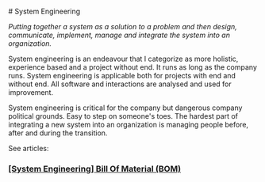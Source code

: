 <br> 
# System Engineering

*Putting together a system as a solution to a problem and then design, communicate, implement, manage and integrate the system into an organization.*


System engineering is an endeavour that I categorize as more holistic, experience based and a project without end. It runs as long as the company runs. System engineering is applicable both for projects with end and without end. All software and interactions are analysed and used for improvement. 

System engineering is critical for the company but dangerous company political grounds. Easy to step on someone's toes. The hardest part of integrating a new system into an organization is managing people before, after and during the transition.

See articles: 
### <a href="https://hvleifsson.github.io/articles/syseng_part_numbers_BOM_PDM_ERP">[System Engineering] Bill Of Material (BOM)</a> 
